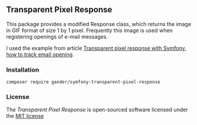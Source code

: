 ## Transparent Pixel Response

This package provides a modified Response class, which returns the image in GIF format of size 1 by 1 pixel. Frequently this image is used when registering openings of e-mail messages.

I used the example from article [Transparent pixel response with Symfony, how to track email opening](http://loige.co/transparent-pixel-response-with-symfony-how-to-track-email-opening/).

### Installation

    composer require gander/symfony-transparent-pixel-response

### License

The _Transparent Pixel Response_ is open-sourced software licensed under the [MIT license](http://opensource.org/licenses/MIT)
